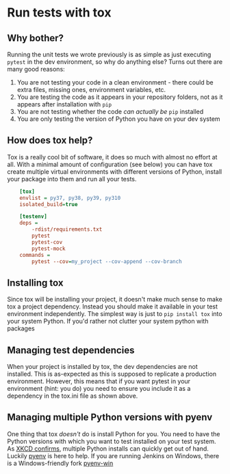# Run tests with tox

## Why bother?

Running the unit tests we wrote previously is as simple as just executing `pytest` in the dev environment, so why do anything else? Turns out there are many good reasons:

1. You are not testing your code in a clean environment - there could be extra files, missing ones, environment variables, etc.
1. You are testing the code as it appears in your repository folders, not as it appears after installation with `pip`
1. You are not testing whether the code _can actually be_ `pip` installed
1. You are only testing the version of Python you have on your dev system

## How does tox help?

Tox is a really cool bit of software, it does so much with almost no effort at all. With a minimal amount of configuration (see below) you can have tox create multiple virtual environments with different versions of Python, install your package into them and run all your tests.

``` ini
    [tox]
    envlist = py37, py38, py39, py310
    isolated_build=true

    [testenv]
    deps =
        -rdist/requirements.txt
        pytest
        pytest-cov
        pytest-mock
    commands =
        pytest --cov=my_project --cov-append --cov-branch
```

## Installing tox 

Since tox will be installing your project, it doesn't make much sense to make tox a project dependency. Instead you should make it available in your test environment independently. The simplest way is just to `pip install tox` into your system Python. If you'd rather not clutter your system python with packages

## Managing test dependencies

When your project is installed by tox, the dev dependencies are not installed. This is as-expected as this is supposed to replicate a production environment. However, this means that if you want pytest in your environment (hint: you do) you need to ensure you include it as a dependency in the tox.ini file as shown above.

## Managing multiple Python versions with pyenv

One thing that tox _doesn't_ do is install Python for you. You need to have the Python versions with which you want to test installed on your test system. As [XKCD confirms](https://xkcd.com/1987/), multiple Python installs can quickly get out of hand. Luckily [pyenv](https://github.com/pyenv/pyenv) is here to help. If you are running Jenkins on Windows, there is a Windows-friendly fork [pyenv-win](https://github.com/pyenv-win/pyenv-win)